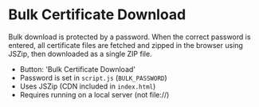 # Bulk Certificate Download

Bulk download is protected by a password. When the correct password is entered, all certificate files are fetched and zipped in the browser using JSZip, then downloaded as a single ZIP file.

- Button: 'Bulk Certificate Download'
- Password is set in `script.js` (`BULK_PASSWORD`)
- Uses JSZip (CDN included in `index.html`)
- Requires running on a local server (not file://)
